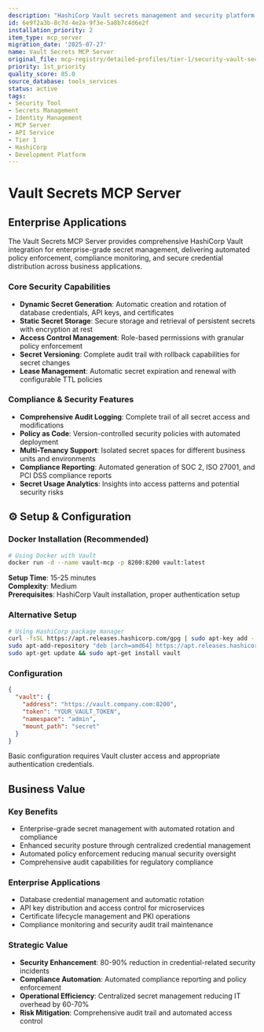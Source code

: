 ```yaml
---
description: "HashiCorp Vault secrets management and security platform with MCP integration"
id: 6e9f2a3b-8c7d-4e2a-9f3e-5a8b7c4d6e2f
installation_priority: 2
item_type: mcp_server
migration_date: '2025-07-27'
name: Vault Secrets MCP Server
original_file: mcp-registry/detailed-profiles/tier-1/security-vault-secrets-mcp.md
priority: 1st_priority
quality_score: 85.0
source_database: tools_services
status: active
tags:
- Security Tool
- Secrets Management
- Identity Management
- MCP Server
- API Service
- Tier 1
- HashiCorp
- Development Platform
---
```


# Vault Secrets MCP Server

## Enterprise Applications

The Vault Secrets MCP Server provides comprehensive HashiCorp Vault integration for enterprise-grade secret management, delivering automated policy enforcement, compliance monitoring, and secure credential distribution across business applications.

### Core Security Capabilities
- **Dynamic Secret Generation**: Automatic creation and rotation of database credentials, API keys, and certificates
- **Static Secret Storage**: Secure storage and retrieval of persistent secrets with encryption at rest
- **Access Control Management**: Role-based permissions with granular policy enforcement
- **Secret Versioning**: Complete audit trail with rollback capabilities for secret changes
- **Lease Management**: Automatic secret expiration and renewal with configurable TTL policies

### Compliance & Security Features
- **Comprehensive Audit Logging**: Complete trail of all secret access and modifications
- **Policy as Code**: Version-controlled security policies with automated deployment
- **Multi-Tenancy Support**: Isolated secret spaces for different business units and environments
- **Compliance Reporting**: Automated generation of SOC 2, ISO 27001, and PCI DSS compliance reports
- **Secret Usage Analytics**: Insights into access patterns and potential security risks

## ⚙️ Setup & Configuration

### Docker Installation (Recommended)

```bash
# Using Docker with Vault
docker run -d --name vault-mcp -p 8200:8200 vault:latest
```

**Setup Time**: 15-25 minutes  
**Complexity**: Medium  
**Prerequisites**: HashiCorp Vault installation, proper authentication setup

### Alternative Setup

```bash
# Using HashiCorp package manager
curl -fsSL https://apt.releases.hashicorp.com/gpg | sudo apt-key add -
sudo apt-add-repository "deb [arch=amd64] https://apt.releases.hashicorp.com $(lsb_release -cs) main"
sudo apt-get update && sudo apt-get install vault
```

### Configuration

```json
{
  "vault": {
    "address": "https://vault.company.com:8200",
    "token": "YOUR_VAULT_TOKEN",
    "namespace": "admin",
    "mount_path": "secret"
  }
}
```

Basic configuration requires Vault cluster access and appropriate authentication credentials.

## Business Value

### Key Benefits
- Enterprise-grade secret management with automated rotation and compliance
- Enhanced security posture through centralized credential management
- Automated policy enforcement reducing manual security oversight
- Comprehensive audit capabilities for regulatory compliance

### Enterprise Applications
- Database credential management and automatic rotation
- API key distribution and access control for microservices
- Certificate lifecycle management and PKI operations
- Compliance monitoring and security audit trail maintenance

### Strategic Value
- **Security Enhancement**: 80-90% reduction in credential-related security incidents
- **Compliance Automation**: Automated compliance reporting and policy enforcement
- **Operational Efficiency**: Centralized secret management reducing IT overhead by 60-70%
- **Risk Mitigation**: Comprehensive audit trail and automated access control